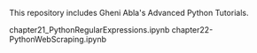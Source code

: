 This repository includes Gheni Abla's Advanced Python Tutorials.

chapter21_PythonRegularExpressions.ipynb
chapter22-PythonWebScraping.ipynb
